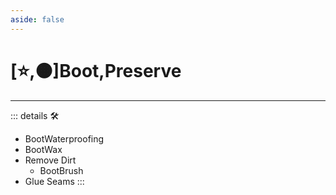 ```yaml
---
aside: false
---
```

# [⭐,🟠]<labor>Boot</labor>,<motor>Preserve</motor>

---

<!-- =================================================== -->
<!-- =================================================== -->
<!-- =================================================== -->
<!-- =================================================== -->
<!-- =================================================== -->
::: details 🛠

- BootWaterproofing
- BootWax
- Remove Dirt
    - BootBrush
- Glue Seams
:::
